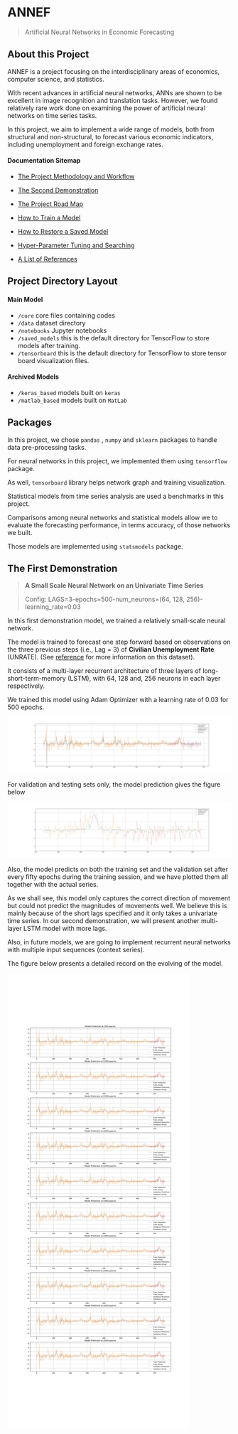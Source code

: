 # ANNEF

> Artificial Neural Networks in Economic Forecasting

## About this Project

ANNEF is a project focusing on the interdisciplinary areas of economics, computer science, and statistics.

With recent advances in artificial neural networks, ANNs are shown to be excellent in image recognition and translation tasks. However, we found relatively rare work done on examining the power of artificial neural networks on time series tasks.

In this project, we aim to implement a wide range of models, both from structural and non-structural, to forecast various economic indicators, including unemployment and foreign exchange rates.

#### Documentation Sitemap

* [The Project Methodology and Workflow](method.md)

* [The Second Demonstration](demo2.md)

* [The Project Road Map](roadmap.md)

* [How to Train a Model](train.md)

* [How to Restore a Saved Model](restore.md)

* [Hyper-Parameter Tuning and Searching](hps.md)

* [A List of References](ref.md)



## Project Directory Layout

#### Main Model

- `/core`  core files containing codes
- `/data` dataset directory
- `/notebooks`  Jupyter notebooks
- `/saved_models`  this is the default directory for TensorFlow to store models after training.
- `/tensorboard`  this is the default directory for TensorFlow to store tensor board visualization files.

#### Archived Models

- `/keras_based`  models built on `keras`
- `/matlab_based`  models built on `MatLab` 

## Packages

In this project, we chose `pandas` ,  `numpy` and `sklearn` packages to handle data pre-processing tasks. 

For neural networks in this project, we implemented them using `tensorflow` package. 

As well,  `tensorboard` library helps network graph and training visualization.

Statistical models from time series analysis are used a benchmarks in this project. 

Comparisons among neural networks and statistical models allow we to evaluate the forecasting performance, in terms accuracy, of those networks we built. 

Those models are implemented using `statsmodels` package.



## The First Demonstration

> **A Small Scale Neural Network on an Univariate Time Series**

> Config: LAGS=3-epochs=500-num_neurons=(64, 128, 256)-learning_rate=0.03

In this first demonstration model, we trained a relatively small-scale neural network. 

The model is trained to forecast one step forward based on observations on the three previous steps (i.e., Lag = 3) of **Civilian Unemployment Rate** (UNRATE). (See [reference](ref.md) for more information on this dataset).

It consists of a multi-layer recurrent architecture of three layers of long-short-term-memory (LSTM), with 64, 128 and, 256 neurons in each layer respectively.

We trained this model using Adam Optimizer with a learning rate of 0.03 for 500 epochs. 

![combined figure](final_pred-5442834.svg)

For validation and testing sets only, the model prediction gives the figure below

![excluding training](final_exclude_train-5442991.svg)

Also, the model predicts on both the training set and the validation set after every fifty epochs during the training session, and we have plotted them all together with the actual series.

As we shall see, this model only captures the correct direction of movement but could not predict the magnitudes of movements well. We believe this is mainly because of the short lags specified and it only takes a univariate time series. In our second demonstration, we will present another multi-layer LSTM model with more lags. 

Also, in future models, we are going to implement recurrent neural networks with multiple input sequences (context series). 

The figure below presents a detailed record on the evolving of the model.

![combined figure](pred_record_combined.svg)